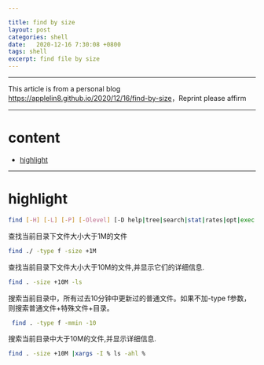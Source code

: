 ```yaml
---

title: find by size
layout: post
categories: shell
date:   2020-12-16 7:30:08 +0800
tags: shell
excerpt: find file by size
---
```

--------------------
This article is from a personal blog <https://applelin8.github.io/2020/12/16/find-by-size>，Reprint please affirm

------------------


# content <span id="home">

* [highlight](#1)



----------------------------

# highlight <span id="1">

```bash
find [-H] [-L] [-P] [-Olevel] [-D help|tree|search|stat|rates|opt|exec|time] [path...] [expression]
```

查找当前目录下文件大小大于1M的文件

```bash
find ./ -type f -size +1M
```

查找当前目录下文件大小大于10M的文件,并显示它们的详细信息.

```bash
find . -size +10M -ls
```

搜索当前目录中，所有过去10分钟中更新过的普通文件。如果不加-type f参数，则搜索普通文件+特殊文件+目录。

```bash
 find . -type f -mmin -10
```

搜索当前目录中大于10M的文件,并显示详细信息.

```bash
find . -size +10M |xargs -I % ls -ahl %
```

